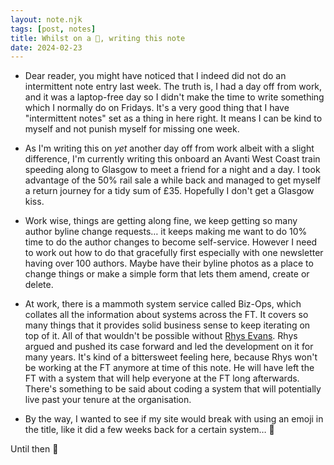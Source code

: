 ```yaml
---
layout: note.njk
tags: [post, notes]
title: Whilst on a 🚂, writing this note 
date: 2024-02-23
---
```


* Dear reader, you might have noticed that I indeed did not do an intermittent note entry last week. The truth is, I had a day off from work, and it was a laptop-free day so I didn't make the time to write something which I normally do on Fridays. It's a very good thing that I have "intermittent notes" set as a thing in here right. It means I can be kind to myself and not punish myself for missing one week. 

* As I'm writing this on _yet_ another day off from work albeit with a slight difference, I'm currently writing this onboard an Avanti West Coast train speeding along to Glasgow to meet a friend for a night and a day. I took advantage of the 50% rail sale a while back and managed to get myself a return journey for a tidy sum of £35. Hopefully I don't get a Glasgow kiss.

* Work wise, things are getting along fine, we keep getting so many author byline change requests… it keeps making me want to do 10% time to do the author changes to become self-service. However I need to work out how to do that gracefully first especially with one newsletter having over 100 authors. Maybe have their byline photos as a place to change things or make a simple form that lets them amend, create or delete.

* At work, there is a mammoth system service called Biz-Ops, which collates all the information about systems across the FT. It covers so many things that it provides solid business sense to keep iterating on top of it. All of that wouldn't be possible without [Rhys Evans](https://wheresrhys.co.uk). Rhys argued and pushed its case forward and led the development on it for many years. It's kind of a bittersweet feeling here, because Rhys won't be working at the FT anymore at time of this note. He will have left the FT with a system that will help everyone at the FT long afterwards. There's something to be said about coding a system that will potentially live past your tenure at the organisation.

* By the way, I wanted to see if my site would break with using an emoji in the title, like it did a few weeks back for a certain system… 🤣

Until then 👋
